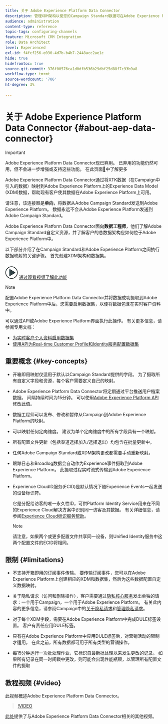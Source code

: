 ```yaml
---
title: 关于 Adobe Experience Platform Data Connector
description: 管理XDM架构以使您的Campaign Standard数据可在Adobe Experience Platform上使用。
audience: administration
content-type: reference
topic-tags: configuring-channels
feature: Microsoft CRM Integration
role: Data Architect
level: Experienced
exl-id: f4fcf256-e030-4d7b-b4b7-2448acc2ae1c
hide: true
hidefromtoc: true
source-git-commit: 376f00576ca1d0dfb536b29dbf25d88f7c93b9a8
workflow-type: tm+mt
source-wordcount: '706'
ht-degree: 3%

---
```


# 关于 Adobe Experience Platform Data Connector {#about-aep-data-connector}

>[!IMPORTANT]
>
>Adobe Experience Platform Data Connector现已弃用。 已弃用的功能仍然可用，但不会进一步增强或支持这些功能。 在此页面[&#128279;](../../rn/using/deprecated-features.md)中了解更多

Adobe Experience Platform Data Connector通过将XTK数据（在Campaign中引入的数据）映射到Adobe Experience Platform上的Experience Data Model (XDM)数据，帮助现有客户使其数据在Adobe Experience Platform上可用。

请注意，该连接器是&#x200B;**单向**，将数据从Adobe Campaign Standard发送到Adobe Experience Platform。 数据永远不会从Adobe Experience Platform发送到Adobe Campaign Standard。

Adobe Experience Platform Data Connector面向&#x200B;**数据工程师**，他们了解Adobe Campaign Standard自定义资源，并了解客户的总数据架构应如何位于Adobe Experience Platform中。

以下部分介绍了在Campaign Standard和Adobe Experience Platform之间执行数据映射的关键步骤。 首先创建XDM架构和数据集。

![](assets/do-not-localize/how-to-video.png) [通过观看视频了解此功能](#video)

>[!NOTE]
>配置Adobe Experience Platform Data Connector并将数据成功摄取到Adobe Experience Platform中后，您需要启用数据集，以便将数据包含在实时客户资料中。
>
>可以通过API或Adobe Experience Platform界面执行此操作。 有关更多信息，请参阅专用文档：
>
>* [为实时客户个人资料启用数据集](https://experienceleague.adobe.com/docs/experience-platform/rtcdp/datasets/dataset.html?lang=zh-Hans)
>* [使用API为Real-time Customer Profile和Identity服务配置数据集](https://experienceleague.adobe.com/docs/experience-platform/catalog/api/getting-started.html?lang=zh-Hans)

## 重要概念 {#key-concepts}

* 开箱即用映射仅适用于默认以Campaign Standard提供的字段。 为了摄取所有自定义字段和资源，每个客户需要定义自己的映射。

* Adobe Experience Platform Data Connector将定期通过平台推送用户档案数据&#x200B;。 间隔持续时间为15分钟。 可以使用[Adobe Experience Platform API](https://experienceleague.adobe.com/docs/experience-platform/ingestion/home.html?lang=zh-Hans)修改此值。

* 数据工程师可以发布、修改和暂停从Campaign到Adobe Experience Platform的映射。

* 可以映射任何定向维度。 建议为单个定向维度中的所有字段具有一个映射。

* 所有配置文件更新（包括渠道选择加入/选择退出）均包含在批量更新中。

* 任何Adobe Campaign Standard或XDM架构更改都需要手动重新映射&#x200B;。

* 跟踪日志和Broadlog数据会自动作为Experience事件摄取到Adobe Experience Platform。 此摄取过程实时流式传输到Adobe Experience Platform。

* Experience CloudID服务(ECID)是默认情况下随Experience Events一起发送的设备标识符。

  它是分配给访客的唯一永久性ID，可供Platform Identity Service用来在不同的Experience Cloud解决方案中识别同一访客及其数据。 有关详细信息，请参阅[Experience Cloud标识服务帮助](https://experienceleague.adobe.com/docs/id-service/using/home.html?lang=zh-Hans)。

  >[!NOTE]
  >
  >请注意，如果两个或更多配置文件共享同一设备，则Unified Identity服务中这两个配置文件的ECID将相同。

## 限制 {#limitations}

* 不支持开箱即用的订阅事件传输。 要传输订阅事件，您可以在Adobe Experience Platform上创建相应的XDM和数据集，然后为这些数据配置自定义数据映射。

* 关于隐私请求（访问和删除操作），客户需要通过[隐私核心服务](https://experienceleague.adobe.com/docs/experience-platform/privacy/home.html?lang=zh-Hans#how-to-use-privacy-service-to-manage-privacy-job-requests)发出单独的请求：一个用于Campaign，一个用于Adobe Experience Platform。 有关此内容的更多信息，请参阅Campaign中的[关于隐私请求](https://experienceleague.adobe.com/docs/campaign-standard/using/getting-started/privacy/privacy-requests.html?lang=zh-Hans#getting-started)和[管理隐私请求](https://helpx.adobe.com/cn/campaign/kb/acs-privacy.html#ManagingPrivacyRequests)。

* 对于每个XDM字段，需要在Adobe Experience Platform中完成DULE标签设置。 客户有责任应用DULE标签。

* 只有在Adobe Experience Platform中应用DULE标签后，对营销活动的限制才适用。 在此之前，所有数据都可用于所有类型的营销操作。

* 每15分钟运行一次批处理作业，它标识自最新批处理以来发生更改的记录。 如果所有记录在同一时间戳中更改，则可能会出现性能瓶颈，以管理所有配置文件的摄取

## 教程视频 {#video}

此视频概述Adobe Experience Platform Data Connector。

>[!VIDEO](https://video.tv.adobe.com/v/27304?quality=12&captions=eng)

[此处](https://experienceleague.adobe.com/docs/campaign-learn/campaign-standard-tutorials/administrating/adobe-experience-platform-data-connector/understanding-the-adobe-experience-platform-data-connector.html?lang=zh-Hans)提供了与Adobe Experience Platform Data Connector相关的其他视频。

